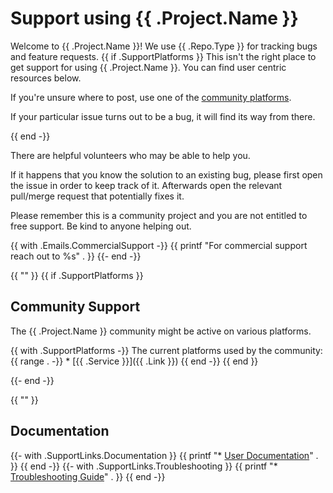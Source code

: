 # Support using {{ .Project.Name }}

Welcome to {{ .Project.Name }}! We use {{ .Repo.Type }} for tracking bugs and feature requests.
{{ if .SupportPlatforms }}
This isn't the right place to get support for using {{ .Project.Name }}. You can find user centric resources below.

If you're unsure where to post, use one of the [community platforms](#community-support).

If your particular issue turns out to be a bug, it will find its way from there.

{{ end -}}

There are helpful volunteers who may be able to help you.

If it happens that you know the solution to an existing bug, please first open the issue in order to keep track of it.
Afterwards open the relevant pull/merge request that potentially fixes it.

Please remember this is a community project and you are not entitled to free support.
Be kind to anyone helping out.

{{ with .Emails.CommercialSupport -}}
  {{ printf "For commercial support reach out to %s" . }}
{{- end -}}

{{ "" }}
{{ if .SupportPlatforms }}
## Community Support
The {{ .Project.Name }} community might be active on various platforms.

{{ with .SupportPlatforms -}}
  The current platforms used by the community:
  {{ range . -}}
    * [{{ .Service }}]({{ .Link }})
  {{ end -}}
{{ end }}

{{- end -}}

{{ "" }}
## Documentation
{{- with .SupportLinks.Documentation }}
  {{ printf "* [User Documentation](%s)" . }}
{{ end -}}
{{- with .SupportLinks.Troubleshooting }}
  {{ printf "* [Troubleshooting Guide](%s)" . }}
{{ end -}}
